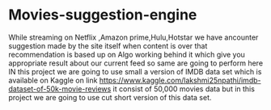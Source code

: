 # Movies-suggestion-engine
While streaming on Netflix ,Amazon prime,Hulu,Hotstar we have ancounter suggestion made by the site itself when                content is over that recommendation is based up on Algo working behind it which give you appropriate result about our          current feed so same are going to perform here IN this project we are going to use small a version of IMDB data set which is available on Kaggle on link https://www.kaggle.com/lakshmi25npathi/imdb-dataset-of-50k-movie-reviews it consist of 50,000 movies data but in this project we are going to use cut short version of this data set. 
